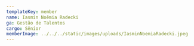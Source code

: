 ```yaml
---
templateKey: member
name: Iasmin Noêmia Radecki
ga: Gestão de Talentos
cargo: Sênior
memberImage: ../../../static/images/uploads/IasminNoemiaRadecki.jpeg
---
```

